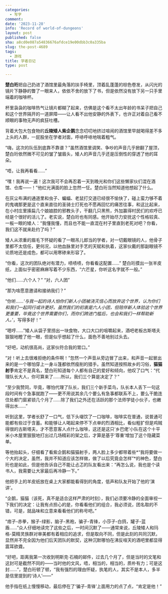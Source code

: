```yaml
---
categories:
  - 写字
comment: 
date: '2023-11-28'
info: 'Record of world-of-dungeons'
layout: post
published: false
sha: a8cd0e087a54836676afdce19e00dbb3c0a335ba
slug: the-post-4689
tags:
  - 游戏
title: 学者日记
type: post

---
```

**楚白珩**把自己扔进了酒馆里最角落的扶手椅里，顶着乱蓬蓬的棕色卷发，从闪光的镜片下静静的瞥了一眼来人，依依不舍的放下了书，但是依然没有放下另一只手里端着的咖啡杯。

杯里袅袅的咖啡热气让镜片都糊了起来，仿佛是这个看不太出年龄的书呆子把自己和这个世界隔开的一道屏障——让人看不出他安静的外表下，也许正对着自己看不顺眼的事物无声的疯狂吐槽。

背着大包大包食物的**丘陵矮人紫企鹅**念念叨叨地挤过喧闹的酒馆里早就喝得差不多上头的人群，一屁股坐在学者对面，呼哧呼哧地喘着粗气。

“嗨，这次的队伍到底靠不靠谱？”虽然酒馆里调笑、争吵的声音几乎掀翻了屋顶，楚白珩依然微不可见的皱了皱眉头，矮人的声音几乎还是压倒性的穿透了他的耳朵。

“唔，让我再看看……”

“嘿！我再说一遍！这次我可不会再忍着一天到晚光和你们这些懒家伙们混在酒馆、仓库——！”他红光满面的脸上忽然一怔。楚白珩当然知道他想起了什么。

在灰尘布满的通道里和虫子、蝙蝠、老鼠打交道已经很不愉快了，碰上蛮力够不着的鬼魂那更是这个直来直往的圣骑士打死也不愿再回忆的痛苦往事，和这比起来，在小村庄里揍扁几个娘娘腔的邪教头子，干翻几只黑熊，外加赢得村民们的欢呼已经是个很好的活儿了。老实说，楚白珩也有同感。他开始尽力安抚这个性格较真、一板一眼的矮人：“我懂我懂，而且也不能一直混在村子里直到老死对吧？你看，我们这不就来赴约了吗？”

矮人从浓重的眉毛下怀疑的看了一眼吊儿郎当的学者，对一切戴眼镜的人，他骨子里都不太信任，更何况，以他血脉里对手艺的天赋和执着，这家伙戴的那副眼镜不论质地还是成色，都可以用寒碜来形容了。

“你看，这次的团队绝对有潜力，啧啧啧，你看看这配置……” 楚白珩摸出一张羊皮纸，上面似乎密密麻麻写着不少东西，“六芒星，你听这名字就不一般。”

“他们……六个人？” “对，六人团”

“那为啥愿意邀请和接纳我们？”

“你听……*‘与我一起的诗人怕你们新人小团被浇灭信心而放弃这个世界，认为你们和我们一起同行或许更好。虽然我们的初衷是六人小团，但陪伴新人体验这个世界更重要，毕竟这个世界需要你们，而你们跨进门槛后，也会和我们一样帮助新人。’*，写得多好！”

“嗯哼……”矮人从袋子里捞出一块食物，大口大口的咀嚼起来，酒吧老板古斯塔夫狠狠地瞪了他一眼，但是似乎想起了什么，面色不善地别过头去。

“好吧，动机很高尚，这家伙符合我的胃口。” 

“对！听上去很难拒绝的条件啊！”忽然一个声音从旁边冒了出来，和声音一起冒出来的是一个哪怕穿上一身斗篷都依然瘦削的猎手。虽然知道按照故乡的习俗，**猫猫射手**肯定不是真名，楚白珩知道每个人都有自己的爱好和倾向，他叹了口气：“代理队长大人，你可算来了……所以，我们三个算是决定了？”

“至少我赞同，毕竟，哪怕代理了队长，我们三个新手菜鸟，队长本人丢下一句这段时间有个急事就跑了——更不用说其余几个要么有急事都联系不上，要么干脆连住处都门窗紧锁几个月了……除了我们之外还在活跃的那个法师学徒小伙子，也嫩得出水……”

听到这里，学者长舒了一口气，低下头啜饮了一口咖啡，咖啡实在普通，说普通可能都有些过于含蓄。和能够让人喝起来停不下点单的烈酒相比，看似粗犷但是鸡贼得很的古斯塔夫，才不愿意客人点什么咖啡，这还是这只‘乡巴佬’小队在这个十平米小木屋里狠狠地打出过几场精彩的架之后，才算是基于‘尊重’增加了这个隐藏菜单。

等他抬起头，仔细看了看紫企鹅和猫猫射手，两人脸上多少都带着些*“我将要做一个大的决定，虽然，我并不知道应该怎样做，做了以后究竟会怎样”*的神色，楚白珩也是如此，但是他告诉自己不能让忐忑的队友看出来：“再怎么说，我也是个读书人，我需要让大家最后再冷静一下。”

他把手上的羊皮纸放在桌上大家都能看得到的角度，低声和队友开始了他的‘演讲’。

“企鹅，猫猫（该死，真不是适合这样严肃的时刻），我们必须要冷静的全面审视一下我们的决定：让我有点担心的是，你看看他们的组合，我必须说，团名取的不错，可是，就品味和立意来看看他们的称号吧。”

“痞子-赤拳，猴子-绿影，脑子-黑袍，骗子-青锋，小莎子-白鸽，罐子-蓝盾……”众人仔细地读完了这些之后，一时间沉默了——通常来说，丘陵矮人和玛格-莫精灵族群对审美都有着相应的追求，但是取向不同，但是此刻的共同沉默，显然并不完全因为他们后天团队的默契，这种沉默哪怕在沸反喧天的酒吧里都显得震耳欲聋。

“好吧，距离我第一次收到明斯克·石楠的邮件，过去几个月了，但是当时的文笔和这封可是截然不同的——当时他的文风，唔，相当的，相当的，质朴有力；可是这封……”，楚白珩顿了顿，“我有强烈的理由怀疑，执笔的人，其实不是本人，多半是信里提到的‘诗人’——”

他手指在纸上慢慢移动，最后停在了‘骗子-青锋’上面用力的点了点，“肯定是他！”
